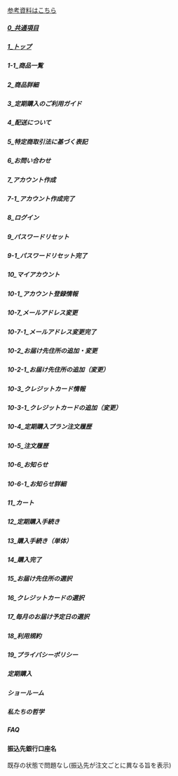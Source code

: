 [参考資料はこちら](https://docs.google.com/spreadsheets/d/1twVGOHPDXAWip65U7w6A9KafM9QBV96yJTkuk68hB88/edit#gid=1223870915)
##### [0_共通項目](https://github.com/grrowjp/Meeth/wiki/%E7%94%BB%E9%9D%A2%E8%A8%AD%E8%A8%88_0_%E5%85%B1%E9%80%9A%E9%A0%85%E7%9B%AE)
##### [1_トップ](https://github.com/grrowjp/Meeth/wiki/%E7%94%BB%E9%9D%A2%E8%A8%AD%E8%A8%88_1_%E3%83%88%E3%83%83%E3%83%97)
##### 1-1_商品一覧
##### 2_商品詳細
##### 3_定期購入のご利用ガイド
##### 4_配送について
##### 5_特定商取引法に基づく表記
##### 6_お問い合わせ
##### 7_アカウント作成
##### 7-1_アカウント作成完了
##### 8_ログイン
##### 9_パスワードリセット
##### 9-1_パスワードリセット完了
##### 10_マイアカウント
##### 10-1_アカウント登録情報
##### 10-7_メールアドレス変更
##### 10-7-1_メールアドレス変更完了
##### 10-2_お届け先住所の追加・変更
##### 10-2-1_お届け先住所の追加（変更）
##### 10-3_クレジットカード情報
##### 10-3-1_クレジットカードの追加（変更）
##### 10-4_定期購入プラン注文履歴
##### 10-5_注文履歴
##### 10-6_お知らせ
##### 10-6-1_お知らせ詳細
##### 11_カート
##### 12_定期購入手続き
##### 13_購入手続き（単体）
##### 14_購入完了
##### 15_お届け先住所の選択
##### 16_クレジットカードの選択
##### 17_毎月のお届け予定日の選択
##### 18_利用規約
##### 19_プライバシーポリシー
##### 定期購入
##### ショールーム
##### 私たちの哲学
##### FAQ






#### 振込先銀行口座名
既存の状態で問題なし(振込先が注文ごとに異なる旨を表示)  